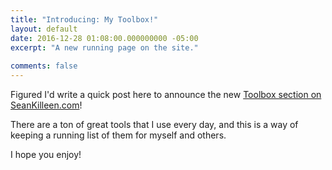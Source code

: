 ```yaml
---
title: "Introducing: My Toolbox!"
layout: default
date: 2016-12-28 01:08:00.000000000 -05:00
excerpt: "A new running page on the site."
  
comments: false
---
```

Figured I'd write a quick post here to announce the new [Toolbox section on SeanKilleen.com](http://SeanKilleen.com/toolbox)!

There are a ton of great tools that I use every day, and this is a way of keeping a running list of them for myself and others.

I hope you enjoy!